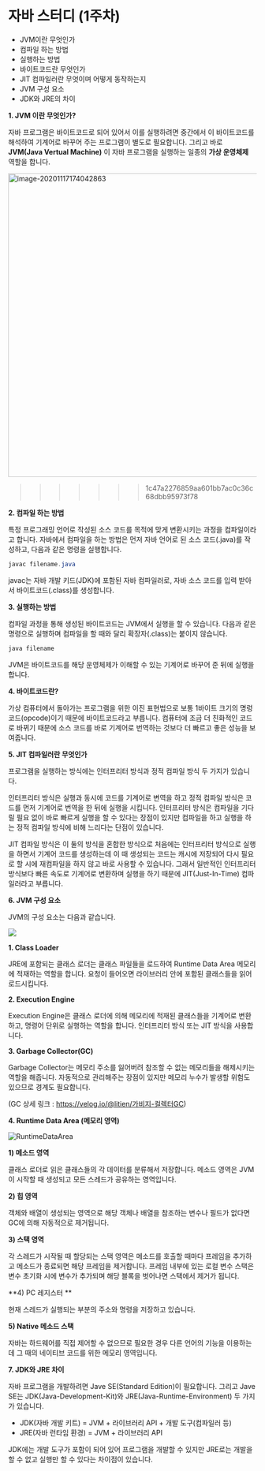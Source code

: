 # 자바 스터디 (1주차)



- JVM이란 무엇인가
- 컴파일 하는 방법
- 실행하는 방법
- 바이트코드란 무엇인가
- JIT 컴파일러란 무엇이며 어떻게 동작하는지
- JVM 구성 요소
- JDK와 JRE의 차이



**1. JVM 이란 무엇인가?**

자바 프로그램은 바이트코드로 되어 있어서 이를 실행하려면 중간에서 이 바이트코드를 해석하여 기계어로 바꾸어 주는 프로그램이 별도로 필요합니다. 그리고 바로 **JVM(Java Vertual Machine)** 이 자바 프로그램을 실행하는 일종의 **가상 운영체제** 역할을 합니다. 

<img width="616" alt="image-20201117174042863" src="https://user-images.githubusercontent.com/57752068/105805166-cc516280-5fe4-11eb-852b-3371cfbc0c95.png">


>>>>>>> 1c47a2276859aa601bb7ac0c36c68dbb95973f78

**2. 컴파일 하는 방법**

특정 프로그래밍 언어로 작성된 소스 코드를 목적에 맞게 변환시키는 과정을 컴파일이라고 합니다. 자바에서 컴파일을 하는 방법은 먼저 자바 언어로 된 소스 코드(.java)를 작성하고, 다음과 같은 명령을 실행합니다.

```java
javac filename.java
```

 javac는 자바 개발 키드(JDK)에 포함된 자바 컴파일러로, 자바 소스 코드를 입력 받아서 바이트코드(.class)를 생성합니다.



**3. 실행하는 방법**

컴파일 과정을 통해 생성된 바이트코드는 JVM에서 실행을 할 수 있습니다. 다음과 같은 명령으로 실행하며 컴파일을 할 때와 달리 확장자(.class)는 붙이지 않습니다.

```java
java filename
```

JVM은 바이트코드를 해당 운영체제가 이해할 수 있는 기계어로 바꾸어 준 뒤에 실행을 합니다.



**4. 바이트코드란?**

가상 컴퓨터에서 돌아가는 프로그램을 위한 이진 표현법으로 보통 1바이트 크기의 명렁 코드(opcode)이기 때문에 바이트코드라고 부릅니다. 컴퓨터에 조금 더 친화적인 코드로 바뀌기 때문에 소스 코드를 바로 기계어로 번역하는 것보다 더 빠르고 좋은 성능을 보여줍니다. 

**5. JIT 컴파일러란 무엇인가**

프로그램을 실행하는 방식에는 인터프리터 방식과 정적 컴파일 방식 두 가지가 있습니다.

인터프리터 방식은 실행과 동시에 코드를 기계어로 변역을 하고 정적 컴파일 방식은 코드를 먼저 기계어로 번역을 한 뒤에 실행을 시킵니다. 인터프리터 방식은 컴파일을 기다릴 필요 없이 바로 빠르게 실행을 할 수 있다는 장점이 있지만 컴파일을 하고 실행을 하는 정적 컴파일 방식에 비해 느리다는 단점이 있습니다. 

JIT 컴파일 방식은 이 둘의 방식을 혼합한 방식으로 처음에는 인터프리터 방식으로 실행을 하면서 기계어 코드를 생성하는데 이 때 생성되는 코드는 캐시에 저장되어 다시 필요로 할 시에 재컴파일을 하지 않고 바로 사용할 수 있습니다. 그래서 일반적인 인터프리터 방식보다 빠른 속도로 기계어로 변환하며 실행을 하기 때문에  JIT(Just-In-Time) 컴파일러라고 부릅니다.



**6. JVM 구성 요소**

JVM의 구성 요소는 다음과 같습니다.

![](/Users/sungblee/Documents/JavaStudy.jpeg/JVM.jpeg.001.jpeg)

**1. Class Loader**

JRE에 포함되는 클래스 로더는 클래스 파일들을 로드하여 Runtime Data Area 메모리에 적재하는 역할을 합니다. 요청이 들어오면 라이브러리 안에 포함된 클래스들을 읽어 로드시킵니다.

**2. Execution Engine**

Execution Engine은 클래스 로더에 의해 메모리에 적재된 클래스들을 기계어로 변환하고, 명령어 단위로 실행하는 역할을 합니다. 인터프리터 방식 또는 JIT 방식을 사용합니다.

**3. Garbage Collector(GC)**

Garbage Collector는 메모리 주소를 잃어버려 참조할 수 없는 메모리들을 해제시키는 역할을 해줍니다. 자동적으로 관리해주는 장점이 있지만 메모리 누수가 발생할 위험도 있으므로 경계도 필요합니다.

(GC 상세 링크 : https://velog.io/@litien/가비지-컬렉터GC)

**4. Runtime Data Area (메모리 영역)**

![RuntimeDataArea](/Users/sungblee/TIL/image/RuntimeDataArea.png)

**1) 메소드 영역**

클래스 로더로 읽은 클래스들의 각 데이터를 분류해서 저장합니다. 메소드 영역은 JVM이 시작할 때 생성되고 모든 스레드가 공유하는 영역입니다.

**2) 힙 영역**

객체와 배열이 생성되는 영역으로 해당 객체나 배열을 참조하는 변수나 필드가 없다면 GC에 의해 자동적으로 제거됩니다.

**3) 스택 영역**

각 스레드가 시작될 때 할당되는 스택 영역은 메소드를 호출할 때마다 프레임을 추가하고 메소드가 종료되면 해당 프레임을 제거합니다. 프레임 내부에 있는 로컬 변수 스택은 변수 초기화 시에 변수가 추가되며 해당 블록을 벗어나면 스택에서 제거가 됩니다.

**4) PC 레지스터 **

현재 스레드가 실행되는 부분의 주소와 명령을 저장하고 있습니다.

**5) Native 메소드 스택**

자바는 하드웨어를 직접 제어할 수 없으므로 필요한 경우 다른 언어의 기능을 이용하는데 그 때의 네이티브 코드를 위한 메모리 영역입니다.



**7. JDK와 JRE 차이**

자바 프로그램을 개발하려면 Jave SE(Standard Edition)이 필요합니다. 그리고 Jave SE는 JDK(Java-Development-Kit)와 JRE(Java-Runtime-Environment) 두 가지가 있습니다.

- JDK(자바 개발 키트) = JVM + 라이브러리 API + 개발 도구(컴파일러 등)
- JRE(자바 런타임 환경) = JVM + 라이브러리 API

JDK에는 개발 도구가 포함이 되어 있어 프로그램을 개발할 수 있지만 JRE로는 개발을 할 수 없고 실행만 할 수 있다는 차이점이 있습니다.
